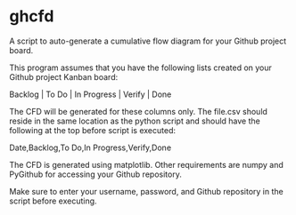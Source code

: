 # ghcfd
A script to auto-generate a cumulative flow diagram for your Github project board.

This program assumes that you have the following lists created on your Github project Kanban board:

Backlog | To Do | In Progress | Verify | Done

The CFD will be generated for these columns only. The file.csv should reside in the same location as the python script and should have the following at the top before script is executed:

Date,Backlog,To Do,In Progress,Verify,Done

The CFD is generated using matplotlib. Other requirements are numpy and PyGithub for accessing your Github repository.

Make sure to enter your username, password, and Github repository in the script before executing.

